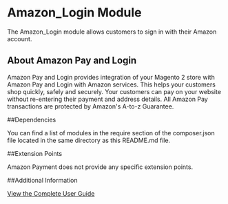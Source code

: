 # Amazon_Login Module

The Amazon_Login module allows customers to sign in with their Amazon account.

## About Amazon Pay and Login

Amazon Pay and Login provides integration of your Magento 2 store with Amazon Pay 
and Login with Amazon services. This helps your customers shop quickly, safely and securely. 
Your customers can pay on your website without re-entering their payment and address 
details. All Amazon Pay transactions are protected by Amazon's A-to-z Guarantee.

##Dependencies

You can find a list of modules in the require section of the composer.json file located in the 
same directory as this README.md file.

##Extension Points

Amazon Payment does not provide any specific extension points.

##Additional Information

[View the Complete User Guide](https://amzn.github.io/amazon-payments-magento-2-plugin/)